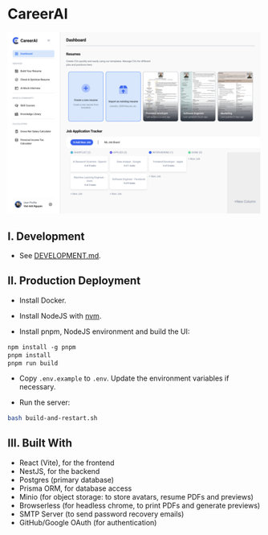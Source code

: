 # CareerAI

![](apps/client/public/screenshots/careerai.png)

## I. Development

- See [DEVELOPMENT.md](DEVELOPMENT.md).

## II. Production Deployment

- Install Docker.

- Install NodeJS with [nvm](https://github.com/nvm-sh/nvm).

- Install pnpm, NodeJS environment and build the UI:

```
npm install -g pnpm
pnpm install
pnpm run build
```

- Copy `.env.example` to `.env`. Update the environment variables if necessary.

- Run the server:

```sh
bash build-and-restart.sh
```

## III. Built With

- React (Vite), for the frontend
- NestJS, for the backend
- Postgres (primary database)
- Prisma ORM, for database access
- Minio (for object storage: to store avatars, resume PDFs and previews)
- Browserless (for headless chrome, to print PDFs and generate previews)
- SMTP Server (to send password recovery emails)
- GitHub/Google OAuth (for authentication)
